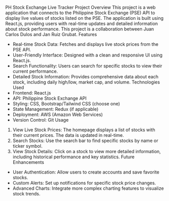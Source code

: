 ﻿PH Stock Exchange Live Tracker
Project Overview
This project is a web application that connects to the Philippine Stock Exchange (PSE) API to display live values of stocks listed on the PSE. The application is built using React.js, providing users with real-time updates and detailed information about stock performance. This project is a collaboration between Juan Carlos Dulos and Jan Ruiz Grubat.
Features
* Real-time Stock Data: Fetches and displays live stock prices from the PSE API.
* User-Friendly Interface: Designed with a clean and responsive UI using React.js.
* Search Functionality: Users can search for specific stocks to view their current performance.
* Detailed Stock Information: Provides comprehensive data about each stock, including daily high/low, market cap, and volume.
Technologies Used
* Frontend: React.js
* API: Philippine Stock Exchange API
* Styling: CSS, Bootstrap/Tailwind CSS (choose one)
* State Management: Redux (if applicable)
* Deployment: AWS (Amazon Web Services)
* Version Control: Git
Usage
1. View Live Stock Prices: The homepage displays a list of stocks with their current prices. The data is updated in real-time.
2. Search Stocks: Use the search bar to find specific stocks by name or ticker symbol.
3. View Stock Details: Click on a stock to view more detailed information, including historical performance and key statistics.
Future Enhancements
* User Authentication: Allow users to create accounts and save favorite stocks.
* Custom Alerts: Set up notifications for specific stock price changes.
* Advanced Charts: Integrate more complex charting features to visualize stock trends.
